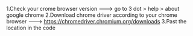 1.Check your crome browser version 
  ---> go to 3 dot > help > about google chrome 
2.Download chrome driver according to your chrome browser
  ---> https://chromedriver.chromium.org/downloads
3.Past the location in the code

